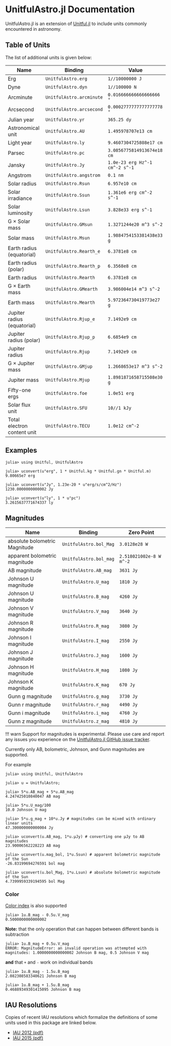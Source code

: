 # UnitfulAstro.jl Documentation

UnitfulAstro.jl is an extension of [Unitful.jl](https://github.com/ajkeller34/Unitful.jl) to include
units commonly encountered in astronomy.

## Table of Units

The list of additional units is given below:

|                        Name |                  Binding |                          Value |
|-----------------------------|--------------------------|--------------------------------|
|                         Erg |       `UnitfulAstro.erg` |                `1//10000000 J` |
|                        Dyne |       `UnitfulAstro.dyn` |                  `1//100000 N` |
|                   Arcminute | `UnitfulAstro.arcminute` |       `0.016666666666666666 °` |
|                   Arcsecond | `UnitfulAstro.arcsecond` |      `0.0002777777777777778 °` |
|                 Julian year |        `UnitfulAstro.yr` |                    `365.25 dy` |
|           Astronomical unit |        `UnitfulAstro.AU` |            `1.495978707e13 cm` |
|                  Light year |        `UnitfulAstro.ly` |        `9.4607304725808e17 cm` |
|                      Parsec |        `UnitfulAstro.pc` |     `3.0856775814913674e18 cm` |
|                      Jansky |        `UnitfulAstro.Jy` | `1.0e-23 erg Hz^-1 cm^-2 s^-1` |
|                    Angstrom |  `UnitfulAstro.angstrom` |                       `0.1 nm` |
|                Solar radius |      `UnitfulAstro.Rsun` |                  `6.957e10 cm` |
|            Solar irradiance |      `UnitfulAstro.Ssun` |       `1.361e6 erg cm^-2 s^-1` |
|            Solar luminosity |      `UnitfulAstro.Lsun` |            `3.828e33 erg s^-1` |
|              G × Solar mass |     `UnitfulAstro.GMsun` |        `1.3271244e20 m^3 s^-2` |
|                  Solar mass |      `UnitfulAstro.Msun` |      `1.9884754153381438e33 g` |
|   Earth radius (equatorial) |  `UnitfulAstro.Rearth_e` |                  `6.3781e8 cm` |
|        Earth radius (polar) |  `UnitfulAstro.Rearth_p` |                  `6.3568e8 cm` |
|                Earth radius |    `UnitfulAstro.Rearth` |                  `6.3781e8 cm` |
|              G × Earth mass |   `UnitfulAstro.GMearth` |         `3.986004e14 m^3 s^-2` |
|                  Earth mass |    `UnitfulAstro.Mearth` |       `5.972364730419773e27 g` |
| Jupiter radius (equatorial) |    `UnitfulAstro.Rjup_e` |                  `7.1492e9 cm` |
|      Jupiter radius (polar) |    `UnitfulAstro.Rjup_p` |                  `6.6854e9 cm` |
|              Jupiter radius |      `UnitfulAstro.Rjup` |                  `7.1492e9 cm` |
|            G × Jupiter mass |     `UnitfulAstro.GMjup` |        `1.2668653e17 m^3 s^-2` |
|                Jupiter mass |      `UnitfulAstro.Mjup` |      `1.8981871658715508e30 g` |
|              Fifty-one ergs |       `UnitfulAstro.foe` |                   `1.0e51 erg` |
|             Solar flux unit |       `UnitfulAstro.SFU` |                    `10//1 kJy` |
| Total electron content unit |      `UnitfulAstro.TECU` |                 `1.0e12 cm^-2` |

## Examples

```jldoctest
julia> using Unitful, UnitfulAstro

julia> uconvert(u"erg", 1 * Unitful.kg * Unitful.gn * Unitful.m)
9.80665e7 erg

julia> uconvert(u"Jy", 1.23e-20 * u"erg/s/cm^2/Hz")
1230.0000000000002 Jy

julia> uconvert(u"ly", 1 * u"pc")
3.2615637771674337 ly
```

## Magnitudes

|                          Name |              Binding |                Zero Point |
|-------------------------------|----------------------|---------------------------|
| absolute bolometric Magnitude | `UnitfulAstro.bol_Mag` | `3.0128e28 W`           |
| apparent bolometric magnitude | `UnitfulAstro.bol_mag` | `2.518021002e-8 W m^-2` |
|                  AB magnitude | `UnitfulAstro.AB_mag`  | `3631 Jy`               |
|           Johnson U magnitude | `UnitfulAstro.U_mag`   | `1810 Jy`               |
|           Johnson U magnitude | `UnitfulAstro.B_mag`   | `4260 Jy`               |
|           Johnson V magnitude | `UnitfulAstro.V_mag`   | `3640 Jy`               |
|           Johnson R magnitude | `UnitfulAstro.R_mag`   | `3080 Jy`               |
|           Johnson I magnitude | `UnitfulAstro.I_mag`   | `2550 Jy`               |
|           Johnson J magnitude | `UnitfulAstro.J_mag`   | `1600 Jy`               |
|           Johnson H magnitude | `UnitfulAstro.H_mag`   | `1080 Jy`               |
|           Johnson K magnitude | `UnitfulAstro.K_mag`   | `670 Jy`                |
|              Gunn g magnitude | `UnitfulAstro.g_mag`   | `3730 Jy`               |
|              Gunn r magnitude | `UnitfulAstro.r_mag`   | `4490 Jy`               |
|              Gunn i magnitude | `UnitfulAstro.i_mag`   | `4760 Jy`               |
|              Gunn z magnitude | `UnitfulAstro.z_mag`   | `4810 Jy`               |




!!! warn
    Support for magnitudes is experimental. Please use care and report any issues you experience on
    the [UnitfulAstro.jl GitHub issue
    tracker](https://github.com/JuliaAstro/UnitfulAstro.jl/issues).

Currently only AB, bolometric, Johnson, and Gunn magnitudes are supported.

For example

```jldoctest
julia> using Unitful, UnitfulAstro
    
julia> u = UnitfulAstro;

julia> 5*u.AB_mag + 5*u.AB_mag
4.247425010840047 AB mag

julia> 5*u.U_mag/100
10.0 Johnson U mag

julia> 5*u.g_mag + 10*u.Jy # magnitudes can be mixed with ordinary linear units
47.300000000000004 Jy

julia> uconvert(u.AB_mag, 1*u.μJy) # converting one μJy to AB magnitudes
23.90006562228223 AB mag

julia> uconvert(u.mag_bol, 1*u.Ssun) # apparent bolometric magnitude of the Sun
-26.83199694276591 bol mag

julia> uconvert(u.bol_Mag, 1*u.Lsun) # absolute bolometric magnitude of the Sun
4.7399959339194595 bol Mag
```
### Color

[Color index](https://en.wikipedia.org/wiki/Color_index) is also supported

```jldoctest
julia> 1u.B_mag - 0.5u.V_mag
0.5000000000000002
```
**Note:** that the only operation that can happen between different bands is subtraction
```jldoctest
julia> 1u.B_mag + 0.5u.V_mag
ERROR: MagnitudeError: an invalid operation was attempted with magnitudes: 1.0000000000000002 Johnson B mag, 0.5 Johnson V mag
```
**and** that `+` and `-` work on individual bands
```jldoctest
julia> 1u.B_mag - 1.5u.B_mag
2.082308583340621 Johnson B mag

julia> 1u.B_mag + 1.5u.B_mag
0.46889349301415095 Johnson B mag
```

## IAU Resolutions

Copies of recent IAU resolutions which formalize the definitions of some units used in this package
are linked below.

* [IAU 2012 (pdf)](assets/IAU2012_English.pdf)
* [IAU 2015 (pdf)](assets/IAU2015_English.pdf)

